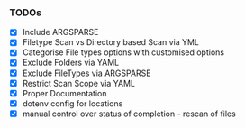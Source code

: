 ### TODOs

- [x] Include ARGSPARSE
- [x] Filetype Scan vs Directory based Scan via YML
- [x] Categorise File types options with customised options
- [x] Exclude Folders via YAML
- [x] Exclude FileTypes via ARGSPARSE
- [x] Restrict Scan Scope via YAML
- [x] Proper Documentation
- [x] dotenv config for locations
- [x] manual control over status of completion - rescan of files
